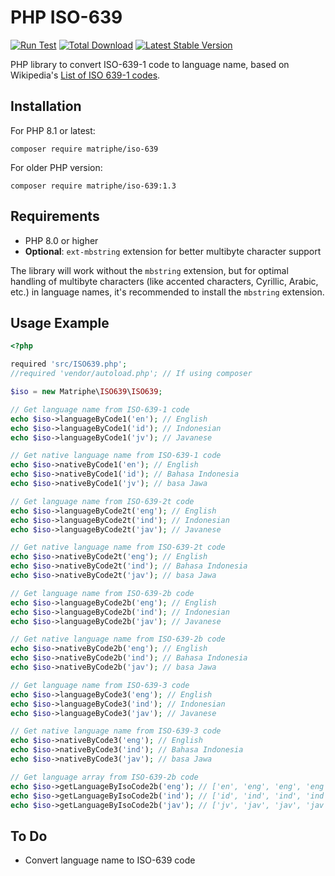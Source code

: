 # PHP ISO-639

[![Run Test](https://github.com/matriphe/php-iso-639/actions/workflows/test.yml/badge.svg)](https://github.com/matriphe/php-iso-639/actions/workflows/test.yml)
[![Total Download](https://img.shields.io/packagist/dt/matriphe/iso-639.svg)](https://packagist.org/packages/matriphe/iso-639)
[![Latest Stable Version](https://img.shields.io/packagist/v/matriphe/iso-639.svg)](https://packagist.org/packages/matriphe/iso-639)

PHP library to convert ISO-639-1 code to language name, based on Wikipedia's [List of ISO 639-1 codes](https://en.wikipedia.org/wiki/List_of_ISO_639-1_codes).

## Installation

For PHP 8.1 or latest:

```shell
composer require matriphe/iso-639
```

For older PHP version:

```shell
composer require matriphe/iso-639:1.3
```

## Requirements

- PHP 8.0 or higher
- **Optional**: `ext-mbstring` extension for better multibyte character support

The library will work without the `mbstring` extension, but for optimal handling of multibyte characters (like accented characters, Cyrillic, Arabic, etc.) in language names, it's recommended to install the `mbstring` extension.

## Usage Example

```php
<?php

required 'src/ISO639.php';
//required 'vendor/autoload.php'; // If using composer

$iso = new Matriphe\ISO639\ISO639;

// Get language name from ISO-639-1 code
echo $iso->languageByCode1('en'); // English
echo $iso->languageByCode1('id'); // Indonesian
echo $iso->languageByCode1('jv'); // Javanese

// Get native language name from ISO-639-1 code
echo $iso->nativeByCode1('en'); // English
echo $iso->nativeByCode1('id'); // Bahasa Indonesia
echo $iso->nativeByCode1('jv'); // basa Jawa

// Get language name from ISO-639-2t code
echo $iso->languageByCode2t('eng'); // English
echo $iso->languageByCode2t('ind'); // Indonesian
echo $iso->languageByCode2t('jav'); // Javanese

// Get native language name from ISO-639-2t code
echo $iso->nativeByCode2t('eng'); // English
echo $iso->nativeByCode2t('ind'); // Bahasa Indonesia
echo $iso->nativeByCode2t('jav'); // basa Jawa

// Get language name from ISO-639-2b code
echo $iso->languageByCode2b('eng'); // English
echo $iso->languageByCode2b('ind'); // Indonesian
echo $iso->languageByCode2b('jav'); // Javanese

// Get native language name from ISO-639-2b code
echo $iso->nativeByCode2b('eng'); // English
echo $iso->nativeByCode2b('ind'); // Bahasa Indonesia
echo $iso->nativeByCode2b('jav'); // basa Jawa

// Get language name from ISO-639-3 code
echo $iso->languageByCode3('eng'); // English
echo $iso->languageByCode3('ind'); // Indonesian
echo $iso->languageByCode3('jav'); // Javanese

// Get native language name from ISO-639-3 code
echo $iso->nativeByCode3('eng'); // English
echo $iso->nativeByCode3('ind'); // Bahasa Indonesia
echo $iso->nativeByCode3('jav'); // basa Jawa

// Get language array from ISO-639-2b code
echo $iso->getLanguageByIsoCode2b('eng'); // ['en', 'eng', 'eng', 'eng', 'English', 'English']
echo $iso->getLanguageByIsoCode2b('ind'); // ['id', 'ind', 'ind', 'ind', 'Indonesian', 'Bahasa Indonesia']
echo $iso->getLanguageByIsoCode2b('jav'); // ['jv', 'jav', 'jav', 'jav', 'Javanese', 'basa Jawa']
```

## To Do

* Convert language name to ISO-639 code
